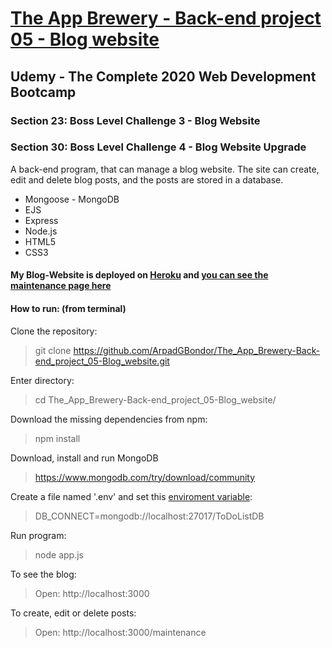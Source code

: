 # [The App Brewery - Back-end project 05 - Blog website](https://gabriel-blog-website.herokuapp.com/)

## Udemy - The Complete 2020 Web Development Bootcamp

### Section 23: Boss Level Challenge 3 - Blog Website
### Section 30: Boss Level Challenge 4 - Blog Website Upgrade
A back-end program, that can manage a blog website. The site can create, edit and delete blog posts, and the posts are stored in a database.
 - Mongoose - MongoDB
 - EJS
 - Express
 - Node.js
 - HTML5
 - CSS3

#### My Blog-Website is deployed on [Heroku](https://gabriel-blog-website.herokuapp.com/) and [you can see the maintenance page here](https://gabriel-blog-website.herokuapp.com/maintenance)

#### How to run: (from terminal)
 Clone the repository:
 > git clone https://github.com/ArpadGBondor/The_App_Brewery-Back-end_project_05-Blog_website.git

 Enter directory:
 > cd The_App_Brewery-Back-end_project_05-Blog_website/

 Download the missing dependencies from npm:
 > npm install

 Download, install and run MongoDB
 > https://www.mongodb.com/try/download/community

 Create a file named '.env' and set this [enviroment variable](https://www.npmjs.com/package/dotenv):
 > DB_CONNECT=mongodb://localhost:27017/ToDoListDB

Run program: 
 > node app.js

 To see the blog:
 > Open: http://localhost:3000

 To create, edit or delete posts:
 > Open: http://localhost:3000/maintenance
